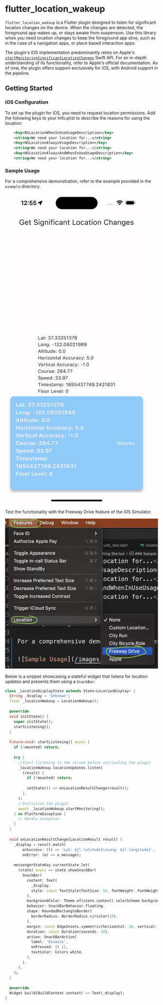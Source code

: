 # flutter_location_wakeup

`flutter_location_wakeup` is a Flutter plugin designed to listen for significant location changes on the device. When the changes are detected, the foreground app wakes up, or stays awake from suspension. Use this library when you need location changes to keep the foreground app alive, such as in the case of a navigation apps, or place based interaction apps.

The plugin's iOS implementation predominantly relies on Apple's [`startMonitoringSignificantLocationChanges`](https://developer.apple.com/documentation/corelocation/cllocationmanager/1423531-startmonitoringsignificantlocati) Swift API. For an in-depth understanding of its functionality, refer to Apple's official documentation. As of now, the plugin offers support exclusively for iOS, with Android support in the pipeline.

## Getting Started

### iOS Configuration

To set up the plugin for iOS, you need to request location permissions. Add the following keys to your Info.plist to describe the reasons for using the location:

```xml
	<key>NSLocationWhenInUseUsageDescription</key>
	<string>We need your location for...</string>
	<key>NSLocationAlwaysUsageDescription</key>
	<string>We need your location for...</string>
	<key>NSLocationAlwaysAndWhenInUseUsageDescription</key>
	<string>We need your location for...</string>
```

### Sample Usage

For a comprehensive demonstration, refer to the example provided in the `example` directory. 

![Sample Usage](/images/example.png)

Test the functionality with the Freeway Drive feature of the iOS Simulator.

![Freeway Drive](/images/freewaydrive.png)

Below is a snippet showcasing a stateful widget that listens for location updates and presents them using a `SnackBar`:

```dart
class _LocationDisplayState extends State<LocationDisplay> {
  String _display = 'Unknown';
  final _locationWakeup = LocationWakeup();

  @override
  void initState() {
    super.initState();
    startListening();
  }

  Future<void> startListening() async {
    if (!mounted) return;

    try {
      //Start listening to the stream before initizaling the plugin
      _locationWakeup.locationUpdates.listen(
        (result) {
          if (!mounted) return;

          setState(() => onLocationResultChange(result));
        },
      );
      //Initialize the plugin
      await _locationWakeup.startMonitoring();
    } on PlatformException {
      // Handle exception
    }
  }

  void onLocationResultChange(LocationResult result) {
    _display = result.match(
        onSuccess: (l) => 'Lat: ${l.latitude}\nLong: ${l.longitude}',
        onError: (e) => e.message);

    messengerStateKey.currentState.let(
      (state) async => state.showSnackBar(
        SnackBar(
          content: Text(
            _display,
            style: const TextStyle(fontSize: 16, fontWeight: FontWeight.bold),
          ),
          backgroundColor: Theme.of(state.context).colorScheme.background,
          behavior: SnackBarBehavior.floating,
          shape: RoundedRectangleBorder(
            borderRadius: BorderRadius.circular(10),
          ),
          margin: const EdgeInsets.symmetric(horizontal: 16, vertical: 8),
          duration: const Duration(seconds: 10),
          action: SnackBarAction(
            label: 'Dismiss',
            onPressed: () {},
            textColor: Colors.white,
          ),
        ),
      ),
    );
  }

  @override
  Widget build(BuildContext context) => Text(_display);
}
```
